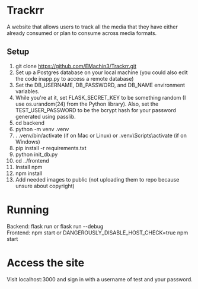 # Trackrr
A website that allows users to track all the media that they have either already consumed or plan to consume across media formats.    
## Setup
1. git clone https://github.com/EMachin3/Trackrr.git
2. Set up a Postgres database on your local machine (you could also edit the code inapp.py to access a remote database)
3. Set the DB\_USERNAME, DB\_PASSWORD, and DB\_NAME environment variables.
4. While you're at it, set FLASK\_SECRET\_KEY to be something random (I use os.urandom(24) from the Python library). Also, set the TEST\_USER\_PASSWORD to be the bcrypt hash for your password generated using passlib.
5. cd backend
6. python -m venv .venv
7. . .venv/bin/activate (if on Mac or Linux) or .venv\Scripts\activate (if on Windows)
8. pip install -r requirements.txt
9. python init\_db.py
10. cd ../frontend
11. Install npm
12. npm install
13. Add needed images to public (not uploading them to repo because unsure about copyright)
# Running
Backend: flask run or flask run --debug    
Frontend: npm start or DANGEROUSLY\_DISABLE\_HOST\_CHECK=true npm start
# Access the site
Visit localhost:3000 and sign in with a username of test and your password.
